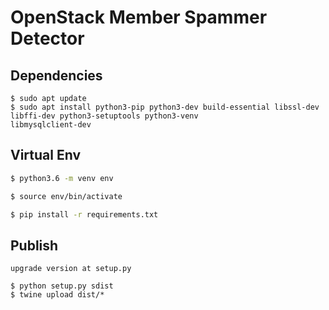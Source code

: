 # OpenStack Member Spammer Detector


## Dependencies 

````bas
$ sudo apt update
$ sudo apt install python3-pip python3-dev build-essential libssl-dev libffi-dev python3-setuptools python3-venv 
libmysqlclient-dev
````


## Virtual Env

````bash
$ python3.6 -m venv env

$ source env/bin/activate

$ pip install -r requirements.txt

```` 

## Publish
```
upgrade version at setup.py

$ python setup.py sdist
$ twine upload dist/*
```
